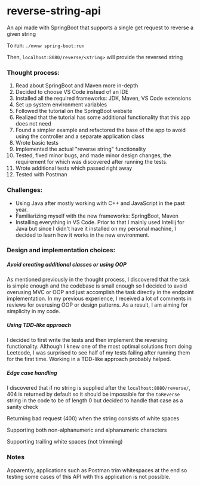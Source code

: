 # reverse-string-api
An api made with SpringBoot that supports a single get request to reverse a given string

To run:
`./mvnw spring-boot:run`

Then, `localhost:8080/reverse/<string>` will provide the reversed string


### Thought process:
1. Read about SpringBoot and Maven more in-depth
2. Decided to choose VS Code instead of an IDE
3. Installed all the required frameworks: JDK, Maven, VS Code extensions
4. Set up system environment variables
5. Followed the tutorial on the SpringBoot website
6. Realized that the tutorial has some additional functionality that this app does not need
7. Found a simpler example and refactored the base of the app to avoid using the controller and a separate application class
8. Wrote basic tests
9. Implemented the actual "reverse string" functionality
10. Tested, fixed minor bugs, and made minor design changes, the requirement for which was discovered after running the tests.
11. Wrote additional tests which passed right away
12. Tested with Postman

### Challenges:
- Using Java after mostly working with C++ and JavaScript in the past year.
- Familiarizing myself with the new frameworks: SpringBoot, Maven
- Installing everything in VS Code. Prior to that I mainly used Intellij for Java but since I didn't have it installed on my personal machine, I decided to learn how it works in the new environment.

### Design and implementation choices:

##### Avoid creating additional classes or using OOP
As mentioned previously in the thought process, I discovered that the task is simple enough and the codebase is small enough so I decided to avoid overusing MVC or OOP and just accomplish the task directly in the endpoint implementation. In my previous experience, I received a lot of comments in reviews for overusing OOP or design patterns. As a result, I am aiming for simplicity in my code.

##### Using TDD-like approach
I decided to first write the tests and then implement the reversing functionality. Although I knew one of the most optimal solutions from doing Leetcode,
I was surprised to see half of my tests failing after running them for the first time. Working in a TDD-like approach probably helped.

##### Edge case handling
I discovered that if no string is supplied after the `localhost:8080/reverse/`, 404 is returned by default so it should be impossible for the `toReverse` string in the code to be of length 0 but decided to handle that case as a sanity check

Returning bad request (400) when the string consists of white spaces

Supporting both non-alphanumeric and alphanumeric characters

Supporting trailing white spaces (not trimming)

### Notes

Apparently, applications such as Postman trim whitespaces at the end so testing some cases of this API with this application is not possible.
